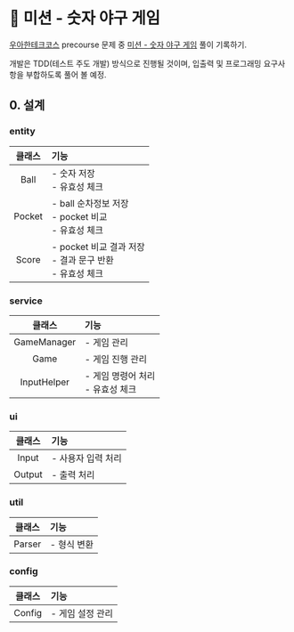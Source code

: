 # 🧐 미션 - 숫자 야구 게임

[우아한테크코스](https://github.com/woowacourse) precourse 문제
중 [미션 - 숫자 야구 게임](https://github.com/woowacourse/java-baseball-precourse) 풀이 기록하기.

개발은 TDD(테스트 주도 개발) 방식으로 진행될 것이며, 입출력 및 프로그래밍 요구사항을 부합하도록 풀어 볼 예정.

## 0. 설계

### entity

|  클래스   | 기능                                              |
|:------:|:------------------------------------------------|
|  Ball  | - 숫자 저장<br/> - 유효성 체크                           |
| Pocket | - ball 순차정보 저장<br/> - pocket 비교<br/> - 유효성 체크   |
| Score  | - pocket 비교 결과 저장<br/> - 결과 문구 반환<br/> - 유효성 체크 |

### service

|     클래스     | 기능                        |
|:-----------:|:--------------------------|
| GameManager | - 게임 관리                   |
|    Game     | - 게임 진행 관리                |
| InputHelper | - 게임 명령어 처리<br/> - 유효성 체크 |

### ui

|  클래스   | 기능          |
|:------:|:------------|
| Input  | - 사용자 입력 처리 |
| Output | - 출력 처리     |

### util

|  클래스   | 기능      |
|:------:|:--------|
| Parser | - 형식 변환 |

### config

|  클래스   | 기능         |
|:------:|:-----------|
| Config | - 게임 설정 관리 |






